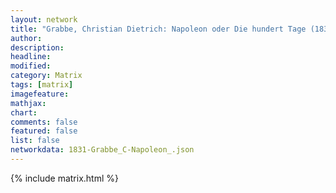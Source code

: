 ```yaml
---
layout: network
title: "Grabbe, Christian Dietrich: Napoleon oder Die hundert Tage (1831)"
author:
description:
headline:
modified:
category: Matrix
tags: [matrix]
imagefeature: 
mathjax: 
chart: 
comments: false
featured: false
list: false
networkdata: 1831-Grabbe_C-Napoleon_.json
---
```

{% include matrix.html %}
